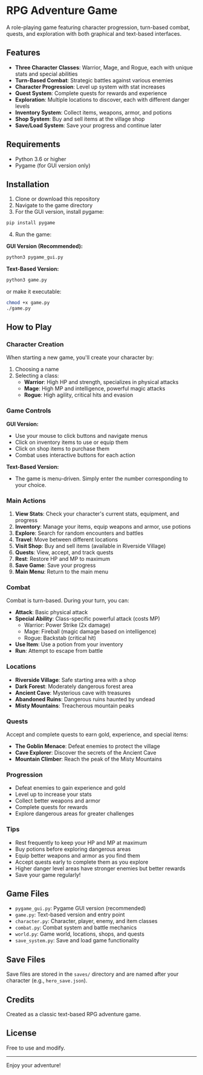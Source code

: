 # RPG Adventure Game

A role-playing game featuring character progression, turn-based combat, quests, and exploration with both graphical and text-based interfaces.

## Features

- **Three Character Classes**: Warrior, Mage, and Rogue, each with unique stats and special abilities
- **Turn-Based Combat**: Strategic battles against various enemies
- **Character Progression**: Level up system with stat increases
- **Quest System**: Complete quests for rewards and experience
- **Exploration**: Multiple locations to discover, each with different danger levels
- **Inventory System**: Collect items, weapons, armor, and potions
- **Shop System**: Buy and sell items at the village shop
- **Save/Load System**: Save your progress and continue later

## Requirements

- Python 3.6 or higher
- Pygame (for GUI version only)

## Installation

1. Clone or download this repository
2. Navigate to the game directory
3. For the GUI version, install pygame:

```bash
pip install pygame
```

4. Run the game:

**GUI Version (Recommended):**
```bash
python3 pygame_gui.py
```

**Text-Based Version:**
```bash
python3 game.py
```

or make it executable:

```bash
chmod +x game.py
./game.py
```

## How to Play

### Character Creation

When starting a new game, you'll create your character by:
1. Choosing a name
2. Selecting a class:
   - **Warrior**: High HP and strength, specializes in physical attacks
   - **Mage**: High MP and intelligence, powerful magic attacks
   - **Rogue**: High agility, critical hits and evasion

### Game Controls

**GUI Version:**
- Use your mouse to click buttons and navigate menus
- Click on inventory items to use or equip them
- Click on shop items to purchase them
- Combat uses interactive buttons for each action

**Text-Based Version:**
- The game is menu-driven. Simply enter the number corresponding to your choice.

### Main Actions

1. **View Stats**: Check your character's current stats, equipment, and progress
2. **Inventory**: Manage your items, equip weapons and armor, use potions
3. **Explore**: Search for random encounters and battles
4. **Travel**: Move between different locations
5. **Visit Shop**: Buy and sell items (available in Riverside Village)
6. **Quests**: View, accept, and track quests
7. **Rest**: Restore HP and MP to maximum
8. **Save Game**: Save your progress
9. **Main Menu**: Return to the main menu

### Combat

Combat is turn-based. During your turn, you can:
- **Attack**: Basic physical attack
- **Special Ability**: Class-specific powerful attack (costs MP)
  - Warrior: Power Strike (2x damage)
  - Mage: Fireball (magic damage based on intelligence)
  - Rogue: Backstab (critical hit)
- **Use Item**: Use a potion from your inventory
- **Run**: Attempt to escape from battle

### Locations

- **Riverside Village**: Safe starting area with a shop
- **Dark Forest**: Moderately dangerous forest area
- **Ancient Cave**: Mysterious cave with treasures
- **Abandoned Ruins**: Dangerous ruins haunted by undead
- **Misty Mountains**: Treacherous mountain peaks

### Quests

Accept and complete quests to earn gold, experience, and special items:
- **The Goblin Menace**: Defeat enemies to protect the village
- **Cave Explorer**: Discover the secrets of the Ancient Cave
- **Mountain Climber**: Reach the peak of the Misty Mountains

### Progression

- Defeat enemies to gain experience and gold
- Level up to increase your stats
- Collect better weapons and armor
- Complete quests for rewards
- Explore dangerous areas for greater challenges

### Tips

- Rest frequently to keep your HP and MP at maximum
- Buy potions before exploring dangerous areas
- Equip better weapons and armor as you find them
- Accept quests early to complete them as you explore
- Higher danger level areas have stronger enemies but better rewards
- Save your game regularly!

## Game Files

- `pygame_gui.py`: Pygame GUI version (recommended)
- `game.py`: Text-based version and entry point
- `character.py`: Character, player, enemy, and item classes
- `combat.py`: Combat system and battle mechanics
- `world.py`: Game world, locations, shops, and quests
- `save_system.py`: Save and load game functionality

## Save Files

Save files are stored in the `saves/` directory and are named after your character (e.g., `hero_save.json`).

## Credits

Created as a classic text-based RPG adventure game.

## License

Free to use and modify.

---

Enjoy your adventure!
